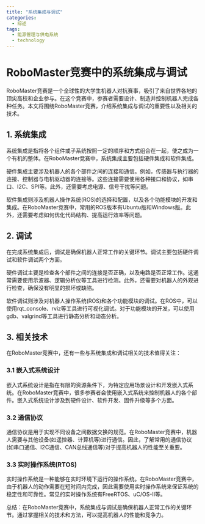 ```yaml
---  
title: "系统集成与调试"  
categories:  
  - 综述
tags: 
  - 能源管理与供电系统 
  - technology  
---  
```


# RoboMaster竞赛中的系统集成与调试

RoboMaster竞赛是一个全球性的大学生机器人对抗赛事，吸引了来自世界各地的顶尖高校和企业参与。在这个竞赛中，参赛者需要设计、制造并控制机器人完成各种任务。本文将围绕RoboMaster竞赛，介绍系统集成与调试的重要性以及相关的技术。

## 1. 系统集成

系统集成是指将各个组件或子系统按照一定的顺序和方式组合在一起，使之成为一个有机的整体。在RoboMaster竞赛中，系统集成主要包括硬件集成和软件集成。

硬件集成主要涉及机器人的各个部件之间的连接和通信。例如，传感器与执行器的连接、控制器与电机驱动器的连接等。这些连接需要使用各种接口和协议，如串口、I2C、SPI等。此外，还需要考虑电源、信号干扰等问题。

软件集成则涉及机器人操作系统(ROS)的选择和配置，以及各个功能模块的开发和集成。在RoboMaster竞赛中，常用的ROS版本有Ubuntu版和Windows版。此外，还需要考虑如何优化代码结构、提高运行效率等问题。

## 2. 调试

在完成系统集成后，调试是确保机器人正常工作的关键环节。调试主要包括硬件调试和软件调试两个方面。

硬件调试主要是检查各个部件之间的连接是否正确，以及电路是否正常工作。这通常需要使用示波器、逻辑分析仪等工具进行检测。此外，还需要对机器人的外观进行检查，确保没有明显的损坏或缺陷。

软件调试则涉及对机器人操作系统(ROS)和各个功能模块的调试。在ROS中，可以使用rqt_console、rviz等工具进行可视化调试。对于功能模块的开发，可以使用gdb、valgrind等工具进行静态分析和动态分析。

## 3. 相关技术

在RoboMaster竞赛中，还有一些与系统集成和调试相关的技术值得关注：

### 3.1 嵌入式系统设计

嵌入式系统设计是指在有限的资源条件下，为特定应用场景设计和开发嵌入式系统。在RoboMaster竞赛中，很多参赛者会使用嵌入式系统来控制机器人的各个部件。嵌入式系统设计涉及到硬件设计、软件开发、固件升级等多个方面。

### 3.2 通信协议

通信协议是用于实现不同设备之间数据交换的规范。在RoboMaster竞赛中，机器人需要与其他设备(如遥控器、计算机等)进行通信。因此，了解常用的通信协议(如串口通信、I2C通信、CAN总线通信等)对于提高机器人的性能至关重要。

### 3.3 实时操作系统(RTOS)

实时操作系统是一种能够在实时环境下运行的操作系统。在RoboMaster竞赛中，由于机器人的动作需要在短时间内完成，因此需要使用实时操作系统来保证系统的稳定性和可靠性。常见的实时操作系统有FreeRTOS、uC/OS-II等。

总结：在RoboMaster竞赛中，系统集成与调试是确保机器人正常工作的关键环节。通过掌握相关的技术和方法，可以提高机器人的性能和竞争力。 
